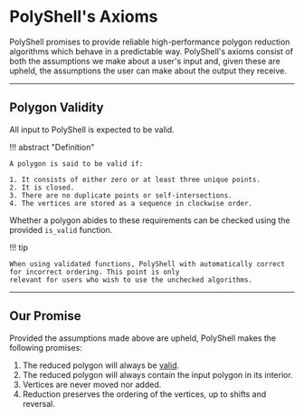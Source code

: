 # PolyShell's Axioms

PolyShell promises to provide reliable high-performance polygon reduction algorithms which behave in a predictable way.
PolyShell's axioms consist of both the assumptions we make about a user's input and, given these are upheld, the
assumptions the user can make about the output they receive.

---

## Polygon Validity

All input to PolyShell is expected to be valid.

!!! abstract "Definition"

    A polygon is said to be valid if:

    1. It consists of either zero or at least three unique points.
    2. It is closed.
    3. There are no duplicate points or self-intersections.
    4. The vertices are stored as a sequence in clockwise order.

Whether a polygon abides to these requirements can be checked using the provided `is_valid` function.

!!! tip

    When using validated functions, PolyShell with automatically correct for incorrect ordering. This point is only
    relevant for users who wish to use the unchecked algorithms.

---

## Our Promise

Provided the assumptions made above are upheld, PolyShell makes the following promises:

1. The reduced polygon will always be [valid](#polygon-validity).
2. The reduced polygon will always contain the input polygon in its interior.
3. Vertices are never moved nor added.
4. Reduction preserves the ordering of the vertices, up to shifts and reversal.
